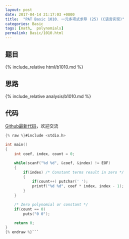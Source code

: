 ```yaml
---
layout: post
date: 2017-04-14 21:17:03 +0800
title:  "PAT Basic 1010. 一元多项式求导 (25) (C语言实现)"
categories: Basic
tags: [math,  polynomials]
permalink: Basic/1010.html
---
```


## 题目

{% include_relative html/b1010.md %}

## 思路

{% include_relative analysis/b1010.md %}

## 代码

[Github最新代码](https://github.com/OliverLew/PAT/blob/master/PATBasic/1010.c)，欢迎交流

```c
{% raw %}#include <stdio.h>

int main()
{
    int coef, index, count = 0;

    while(scanf("%d %d", &coef, &index) != EOF)
    {
        if(index) /* Constant terms result in zero */
        {
            if(count++) putchar(' ');
            printf("%d %d", coef * index, index - 1);
        }
    }

    /* Zero polynomial or constant */
    if(count == 0)
        puts("0 0");

    return 0;
}
{% endraw %}```